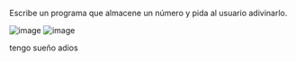 Escribe un programa que almacene un número y pida al usuario adivinarlo.

![image](https://github.com/user-attachments/assets/6fa6e1db-d0f5-4d54-a3f8-d558bd9c1651)
![image](https://github.com/user-attachments/assets/10da060f-7089-4989-8b6b-d201a1d29385)

tengo sueño adios
